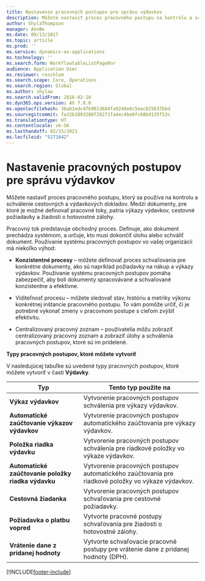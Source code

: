 ```yaml
---
title: Nastavenie pracovných postupov pre správu výdavkov
description: Môžete nastaviť proces pracovného postupu na kontrolu a schválenie cestovných a výdavkových dokladov.
author: ShylaThompson
manager: AnnBe
ms.date: 09/13/2017
ms.topic: article
ms.prod: ''
ms.service: dynamics-ax-applications
ms.technology: ''
ms.search.form: WorkflowtableListPageRnr
audience: Application User
ms.reviewer: roschlom
ms.search.scope: Core, Operations
ms.search.region: Global
ms.author: shylaw
ms.search.validFrom: 2016-02-28
ms.dyn365.ops.version: AX 7.0.0
ms.openlocfilehash: 36ab1edc4769013684fa9248e6c5eac025637bbd
ms.sourcegitcommit: fa32b1893286f20271fa4ec4be8fc68bd135f53c
ms.translationtype: HT
ms.contentlocale: sk-SK
ms.lasthandoff: 02/15/2021
ms.locfileid: "5271642"
---
```

# <a name="set-up-expense-management-workflows"></a>Nastavenie pracovných postupov pre správu výdavkov

Môžete nastaviť proces pracovného postupu, ktorý sa používa na kontrolu a schválenie cestovných a výdavkových dokladov. Medzi dokumenty, pre ktoré je možné definovať pracovné toky, patria výkazy výdavkov, cestovné požiadavky a žiadosti o hotovostné zálohy.

Pracovný tok predstavuje obchodný proces. Definuje, ako dokument prechádza systémom, a určuje, kto musí dokončiť úlohu alebo schváliť dokument. Používanie systému pracovných postupov vo vašej organizácii má niekoľko výhod:

-   **Konzistentné procesy** – môžete definovať proces schvaľovania pre konkrétne dokumenty, ako sú napríklad požiadavky na nákup a výkazy výdavkov. Používanie systému pracovných postupov pomáha zabezpečiť, aby boli dokumenty spracovávané a schvaľované konzistentne a efektívne.

-   Viditeľnosť procesu – môžete sledovať stav, históriu a metriky výkonu konkrétnej inštancie pracovného postupu. To vám pomôže určiť, či je potrebné vykonať zmeny v pracovnom postupe s cieľom zvýšiť efektivitu.

-   Centralizovaný pracovný zoznam – používatelia môžu zobraziť centralizovaný pracovný zoznam a zobraziť úlohy a schválenia pracovných postupov, ktoré sú im pridelené. 

**Typy pracovných postupov, ktoré môžete vytvoriť**

V nasledujúcej tabuľke sú uvedené typy pracovných postupov, ktoré môžete vytvoriť v časti **Výdavky**.


|              <strong>Typ</strong>              |                   <strong>Tento typ použite na</strong>                   |
|-------------------------------------------------|-----------------------------------------------------------------------|
|         <strong>Výkaz výdavkov</strong>         |            Vytvorenie pracovných postupov schválenia pre výkazy výdavkov.             |
|  <strong>Automatické zaúčtovanie výkazov výdavkov</strong>   |        Vytvorenie pracovných postupov automatického zaúčtovania pre výkazy výdavkov.        |
|       <strong>Položka riadka výdavku</strong>        |     Vytvorenie pracovných postupov schválenia pre riadkové položky vo výkaze výdavkov.      |
| <strong>Automatické zaúčtovanie položky riadka výdavku</strong> | Vytvorenie pracovných postupov automatického zaúčtovania pre riadkové položky vo výkaze výdavkov. |
|       <strong>Cestovná žiadanka</strong>       |          Vytvorenie pracovných postupov schvaľovania pre cestovné požiadavky.           |
|      <strong>Požiadavka o platbu vopred</strong>      |         Vytvorte pracovné postupy schvaľovania pre žiadosti o hotovostné zálohy.          |
|        <strong>Vrátenie dane z pridanej hodnoty</strong>        | Vytvorte schvaľovacie pracovné postupy pre vrátenie dane z pridanej hodnoty (DPH).  |



[!INCLUDE[footer-include](../includes/footer-banner.md)]